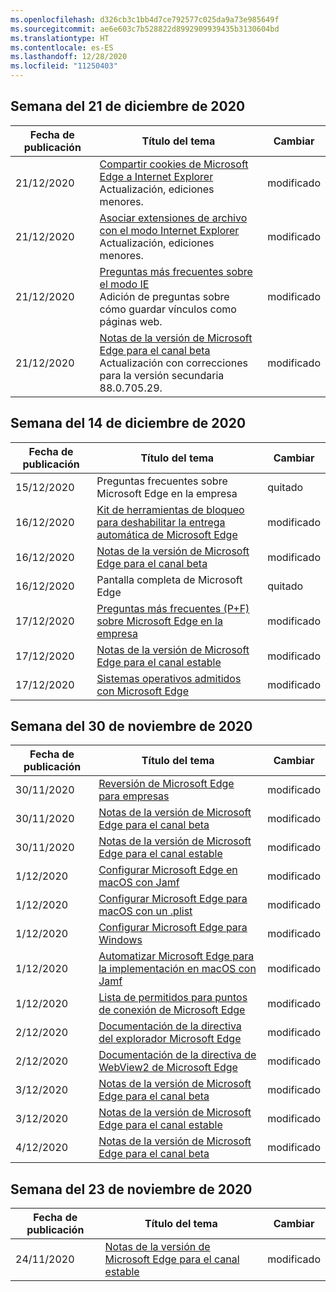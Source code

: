 ```yaml
---
ms.openlocfilehash: d326cb3c1bb4d7ce792577c025da9a73e985649f
ms.sourcegitcommit: ae6e603c7b528822d8992909939435b3130604bd
ms.translationtype: HT
ms.contentlocale: es-ES
ms.lasthandoff: 12/28/2020
ms.locfileid: "11250403"
---
```

<!-- This file is generated automatically each week. Changes made to this file will be overwritten.-->

## Semana del 21 de diciembre de 2020

| Fecha de publicación |Título del tema | Cambiar |
|------|------------|--------|
| 21/12/2020 | [Compartir cookies de Microsoft Edge a Internet Explorer](/DeployEdge/edge-ie-mode-add-guidance-cookieshare)<br>Actualización, ediciones menores. | modificado |
| 21/12/2020 | [Asociar extensiones de archivo con el modo Internet Explorer](/DeployEdge/edge-ie-mode-add-guidance-filetype-associations)<br>Actualización, ediciones menores. | modificado |
| 21/12/2020 | [Preguntas más frecuentes sobre el modo IE](/DeployEdge/edge-ie-mode-faq)<br>Adición de preguntas sobre cómo guardar vínculos como páginas web. | modificado |
| 21/12/2020 | [Notas de la versión de Microsoft Edge para el canal beta](/DeployEdge/microsoft-edge-relnote-beta-channel)<br>Actualización con correcciones para la versión secundaria 88.0.705.29. | modificado |


## Semana del 14 de diciembre de 2020


| Fecha de publicación |Título del tema | Cambiar |
|------|------------|--------|
| 15/12/2020 | Preguntas frecuentes sobre Microsoft Edge en la empresa | quitado |
| 16/12/2020 | [Kit de herramientas de bloqueo para deshabilitar la entrega automática de Microsoft Edge](/DeployEdge/microsoft-edge-blocker-toolkit) | modificado |
| 16/12/2020 | [Notas de la versión de Microsoft Edge para el canal beta](/DeployEdge/microsoft-edge-relnote-beta-channel) | modificado |
| 16/12/2020 | Pantalla completa de Microsoft Edge | quitado |
| 17/12/2020 | [Preguntas más frecuentes (P+F) sobre Microsoft Edge en la empresa](/DeployEdge/faqs-edge-in-the-enterprise) | modificado |
| 17/12/2020 | [Notas de la versión de Microsoft Edge para el canal estable](/DeployEdge/microsoft-edge-relnote-stable-channel) | modificado |
| 17/12/2020 | [Sistemas operativos admitidos con Microsoft Edge](/DeployEdge/microsoft-edge-supported-operating-systems) | modificado |


## Semana del 30 de noviembre de 2020


| Fecha de publicación |Título del tema | Cambiar |
|------|------------|--------|
| 30/11/2020 | [Reversión de Microsoft Edge para empresas](/DeployEdge/edge-learnmore-rollback) | modificado |
| 30/11/2020 | [Notas de la versión de Microsoft Edge para el canal beta](/DeployEdge/microsoft-edge-relnote-beta-channel) | modificado |
| 30/11/2020 | [Notas de la versión de Microsoft Edge para el canal estable](/DeployEdge/microsoft-edge-relnote-stable-channel) | modificado |
| 1/12/2020 | [Configurar Microsoft Edge en macOS con Jamf](/DeployEdge/configure-microsoft-edge-on-mac-jamf) | modificado |
| 1/12/2020 | [Configurar Microsoft Edge para macOS con un .plist](/DeployEdge/configure-microsoft-edge-on-mac) | modificado |
| 1/12/2020 | [Configurar Microsoft Edge para Windows](/DeployEdge/configure-microsoft-edge) | modificado |
| 1/12/2020 | [Automatizar Microsoft Edge para la implementación en macOS con Jamf](/DeployEdge/deploy-edge-mac-jamf) | modificado |
| 1/12/2020 | [Lista de permitidos para puntos de conexión de Microsoft Edge](/DeployEdge/microsoft-edge-security-endpoints) | modificado |
| 2/12/2020 | [Documentación de la directiva del explorador Microsoft Edge](/DeployEdge/microsoft-edge-policies) | modificado |
| 2/12/2020 | [Documentación de la directiva de WebView2 de Microsoft Edge](/DeployEdge/microsoft-edge-webview-policies) | modificado |
| 3/12/2020 | [Notas de la versión de Microsoft Edge para el canal beta](/DeployEdge/microsoft-edge-relnote-beta-channel) | modificado |
| 3/12/2020 | [Notas de la versión de Microsoft Edge para el canal estable](/DeployEdge/microsoft-edge-relnote-stable-channel) | modificado |
| 4/12/2020 | [Notas de la versión de Microsoft Edge para el canal beta](/DeployEdge/microsoft-edge-relnote-beta-channel) | modificado |


## Semana del 23 de noviembre de 2020


| Fecha de publicación |Título del tema | Cambiar |
|------|------------|--------|
| 24/11/2020 | [Notas de la versión de Microsoft Edge para el canal estable](/DeployEdge/microsoft-edge-relnote-stable-channel) | modificado |
